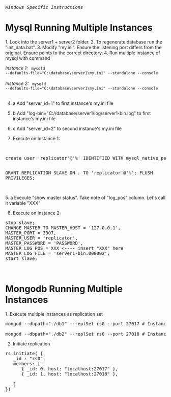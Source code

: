 <pre><i>Windows Specific Instructions </i></pre>

<h1> Mysql Running Multiple Instances </h1>
1. Look into the server1 + server2 folder.
2. To regenerate database run the "init_data.bat". 
3. Modify "my.ini". Ensure the listening port differs from the original. Ensure points to the correct directory.
4. Run multiple instance of mysql with command 

<i>Instance 1:</i>
<code>
mysqld --defaults-file="C:\database\server1\my.ini" --standalone --console
</code>
<br/>
<i>Instance 2:</i>
<code>
mysqld --defaults-file="C:\database\server1\my.ini" --standalone --console
</code>
<br/>

4. a Add "server_id=1" to first instance's my.ini file
4. b Add "log-bin="C://database/server1/log/server1-bin.log" to first instance's my.ini file
4. c Add "server_id=2" to second instance's my.ini file


5. Execute on Instance 1:
<br/>
<pre>
create user 'replicator'@'%' IDENTIFIED WITH mysql_native_password BY 'PASSWORD';

GRANT REPLICATION SLAVE ON *.* TO 'replicator'@'%';
 FLUSH PRIVILEGES;
</pre>
<br/>
5. a Execute "show master status". Take note of "log_pos" column. Let's call it variable "XXX"

6. Execute on Instance 2:

<pre>
stop slave;
CHANGE MASTER TO MASTER_HOST = '127.0.0.1', 
MASTER_PORT = 3307,
MASTER_USER = 'replicator', 
MASTER_PASSWORD = 'PASSWORD', 
MASTER_LOG_POS = XXX <---- insert "XXX" here
MASTER_LOG_FILE = 'server1-bin.000002';
start slave;
</pre>
<br/>

<h1> Mongodb Running Multiple Instances </h1>
1. Execute multiple instances as replication set

<pre>
mongod --dbpath="./db1" --replSet rs0 --port 27017 # Instance 1

mongod --dbpath="./db2" --replSet rs0 --port 27018 # Instance 2
</pre>

2. Initiate replication

<pre>
rs.initiate( {
   _id : "rs0",
   members: [
      { _id: 0, host: "localhost:27017" },
      { _id: 1, host: "localhost:27018" },

   ]
})
</pre>

